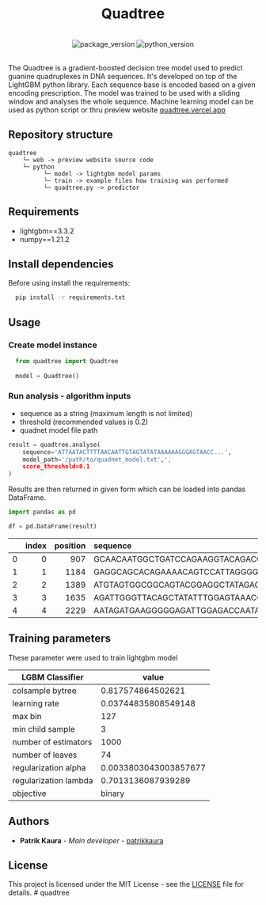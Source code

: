 <h1 align='center'>Quadtree</h1>
<br />
<div align="center">
    <img src="https://img.shields.io/badge/Quadtree v1.0.0-green?style=for-the-badge" alt='package_version'/>
    <img src="https://img.shields.io/badge/python 3.7+-3670A0?style=for-the-badge&logo=python&logoColor=ffdd54" alt='python_version'/>
</div>
<br />

The Quadtree is a gradient-boosted decision tree model used to predict guanine quadruplexes in DNA sequences. It's developed on top of the LightGBM python library. Each sequence base is encoded based on a given encoding prescription. The model was trained to be used with a sliding window and analyses the whole sequence. Machine learning model can be used as python script or thru preview website [quadtree.vercel.app](https://quadtree.vercel.app/)

## Repository structure

```
quadtree
    └─ web -> preview website source code
    └─ python
          └─ model -> lightgbm model params
          └─ train -> example files how training was performed
          └─ quadtree.py -> predictor
```

## Requirements

- lightgbm==3.3.2
- numpy==1.21.2

## Install dependencies

Before using install the requirements:

```bash
  pip install -r requirements.txt
```

## Usage

### Create model instance

```python
  from quadtree import Quadtree
  
  model = Quadtree()
```

### Run analysis - algorithm inputs

- sequence as a string (maximum length is not limited)
- threshold (recommended values is 0.2)
- quadnet model file path

```python
result = quadtree.analyse(
    sequence='ATTAATACTTTTAACAATTGTAGTATATAAAAAAGGGAGTAACC...', 
    model_path='/path/to/quadnet_model.txt',', 
    score_threshold=0.1
)
```

Results are then returned in given form which can be  loaded into pandas DataFrame.

```python
import pandas as pd

df = pd.DataFrame(result)
```

|    |   index |   position | sequence                                                                                                                                                                                                                                                                      |   length |
|---:|--------:|-----------:|:------------------------------------------------------------------------------------------------------------------------------------------------------------------------------------------------------------------------------------------------------------------------------|---------:|
|  0 |       0 |        907 | GCAACAATGGCTGATCCAGAAGGTACAGACGGGGAGGGCACGGGTTGTAACGGCTGGTTTTATGTACAAGCTATTGTAGACAAAAAAACAGGAGATGTAATATCA                                                                                                                                                                     |      105 |
|  1 |       1 |       1184 | GAGGCAGCACAGAAAACAGTCCATTAGGGGAGCGGCTGGAGGTGGATACAGAGTTAAGTCCACGGTTACAAGAAATATCTTTAAATAGTGGGCAGA                                                                                                                                                                              |       96 |
|  2 |       2 |       1389 | ATGTAGTGGCGGCAGTACGGAGGCTATAGACAACGGGGGCACAGAGGGCAACAACAGCAGTGTAGACGGTACAAGTGACAATAGCAATATAGAAAATGTAAATCCAC                                                                                                                                                                   |      107 |
|  3 |       3 |       1635 | AGATTGGGTTACAGCTATATTTGGAGTAAACCCAACAATAGCAGAAGGATTTAAAACACTAATACAGCCATTTAT                                                                                                                                                                                                   |       75 |
|  4 |       4 |       2229 | AATAGATGAAGGGGGAGATTGGAGACCAATAGTGCAATTCCTGCGATACCAACAAATAGAGTTTATAACATTTTTAG                                                                                                                                                                                                 |       77 |                                                                                                                        

## Training parameters

These parameter were used to train lightgbm model

| LGBM Classifier      | value                 |
|----------------------|-----------------------|
| colsample bytree     | 0.817574864502621     |
| learning rate        | 0.03744835808549148   |
| max bin              | 127                   |
| min child sample     | 3                     |
| number of estimators | 1000                  |
| number of leaves     | 74                    |
| regularization alpha | 0.0033803043003857677 |
| regularization lambda| 0.7013136087939289    |
| objective            | binary                |  

## Authors

* **Patrik Kaura** - *Main developer* - [patrikkaura](https://gitlab.com/PatrikKaura/)

## License

This project is licensed under the MIT License - see the [LICENSE](LICENSE) file for details. # quadtree
